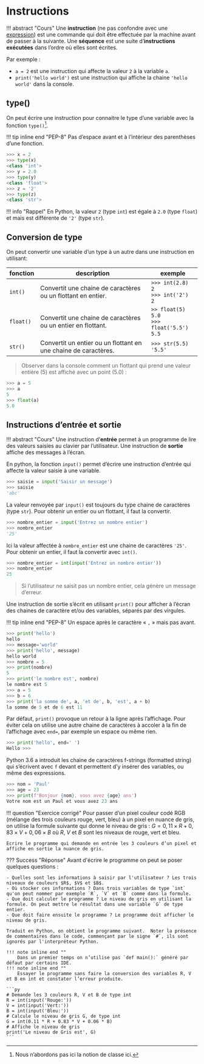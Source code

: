# Instructions

!!! abstract "Cours" 
	Une **instruction** (ne pas confondre avec une [expression](2-operations-comparaisons-expressions.md#expression)) est une commande qui doit être effectuée par la machine avant de passer à la suivante. Une **séquence** est une suite d’**instructions exécutées** dans l’ordre où elles sont écrites.

Par exemple :
- `a = 2`	est une instruction qui affecte la valeur `2` à la variable `a`.
- `print('hello world')`	est une instruction qui affiche la chaine  `'hello world'` dans la console.

## type()
On peut écrire une instruction pour connaitre le type d’une variable avec la fonction `type()`[^1].

[^1]: Nous n’abordons pas ici la notion de classe ici.

!!! tip inline end "PEP-8" 
    Pas d’espace avant et à l’intérieur des parenthèses d’une fonction.

```py
>>> x = 2
>>> type(x)
<class 'int'>
>>> y = 2.0
>>> type(y)
<class 'float'>
>>> z = '2'
>>> type(z)
<class 'str'>
```

!!! info "Rappel" 
	En Python, la valeur `2` (type `int`) est égale à `2.0` (type `float`) et mais est différente de `'2'` (type `str`). 

## Conversion de type

On peut convertir une variable d’un type à un autre dans une instruction en utilisant:

|fonction|description|exemple|
|---|---|---|
|`int()`|Convertit une chaine de caractères ou un flottant en entier.|`>>> int(2.8)`<br>`2`<br>`>>> int('2')`<br>`2`|
|`float()`|Convertit une chaine de caractères ou un entier en flottant.|`>> float(5)`<br>`5.0`<br>`>>> float('5.5')`<br>`5.5`|
|`str()`|Convertit un entier ou un flottant en une chaine de caractères.|`>>> str(5.5)`<br>`'5.5'`|

	
> Observer dans la console comment un flottant qui prend une valeur entière (5) est affiché avec un point (5.0) :

``` py
>>> a = 5
>>> a
5
>>> float(a)
5.0
```

## Instructions d’entrée et sortie

!!! abstract "Cours" 
	Une instruction d’**entrée** permet à un programme de lire des valeurs saisies au clavier par l’utilisateur. Une instruction de **sortie** affiche des messages à l’écran.

En python, la fonction `input()` permet d’écrire une instruction d’entrée qui affecte la valeur saisie à une variable. 
``` py
>>> saisie = input('Saisir un message')
>>> saisie
'abc'
```
La valeur renvoyée par `input()` est toujours du type chaine de caractères (type `str`). Pour obtenir un entier ou un flottant, il faut la convertir.
```py
>>> nombre_entier = input('Entrez un nombre entier')
>>> nombre_entier
'25'
```
Ici la valeur affectée à `nombre_entier` est une chaine de caractères `'25'`. Pour obtenir un entier, il faut la convertir avec `int()`.
``` py
>>> nombre_entier = int(input('Entrez un nombre entier'))
>>> nombre_entier
25
```
> Si l’utilisateur ne saisit pas un nombre entier, cela génère un message d’erreur.

Une instruction de sortie s’écrit en utilisant `print()` pour afficher à l’écran des chaines de caractère et/ou des variables, séparés par des virgules. 

!!! tip inline end "PEP-8" 
    Un espace après le caractère « `,` » mais pas avant.


```py
>>> print('hello')
hello
>>> message='world'
>>> print('hello', message)
hello world
>>> nombre = 5
>>> print(nombre)
5
>>> print('le nombre est', nombre)
le nombre est 5
>>> a = 5
>>> b = 6
>>> print('la somme de', a, 'et de', b, 'est', a + b)
la somme de 5 et de 6 est 11
```

Par défaut, `print()` provoque un retour à la ligne après l’affichage. Pour éviter cela on utilise une autre chaine de caractères à accoler à la fin de l’affichage avec `end=`, par exemple un espace ou même rien. 

```py
>>> print('hello', end=' ')
Hello >>>
```

Python 3.6 a introduit les chaine de caractères f-strings (formatted string) qui s’écrivent avec `f` devant et permettent d’y insérer des variables, ou même des expressions. 
```py
>>> nom = 'Paul'
>>> age = 23
>>> print(f'Bonjour {nom}, vous avez {age} ans')
Votre nom est un Paul et vous avez 23 ans
```


!!! question "Exercice corrigé" 
	Pour passer d’un pixel couleur codé RGB (mélange des trois couleurs rouge, vert, bleu) à un pixel en nuance de gris, on utilise la formule suivante qui donne le niveau de gris :
	$G = 0,11 \times R + 0,83 \times V + 0,06 \times B$ où $R$, $V$ et $B$ sont les niveaux de rouge, vert et bleu.

	Ecrire le programme qui demande en entrée les 3 couleurs d’un pixel et affiche en sortie la nuance de gris.

??? Success "Réponse"
	Avant d'écrire le programme on peut se poser quelques questions :

	- Quelles sont les informations à saisir par l'utilisateur ? Les trois niveaux de couleurs $R$, $V$ et $B$.
	- Où stocker ces informations ? Dans trois variables de type `int` qu'on peut nommer par exemple `R`, `V` et `B` comme dans la formule.
	- Que doit calculer le programme ? Le niveau de gris en utilisant la formule. On peut mettre le résultat dans une variable `G` de type entier.
	- Que doit faire ensuite le programme ? Le programme doit afficher le niveau de gris.

	Traduit en Python, on obtient le programme suivant.  Noter la présence de commentaires dans le code, commençant par le signe `#`, ils sont ignorés par l'interpréteur Python.

	!!! note inline end "" 
    	Dans un premier temps on n’utilise pas `def main():` généré par défaut par certains IDE.
	!!! note inline end "" 
		Essayer le programme sans faire la conversion des variables R, V et B en int et constater l’erreur produite.
	
	```py
	# Demande les 3 couleurs R, V et B de type int
	R = int(input('Rouge:'))
	V = int(input('Vert:'))
	B = int(input('Bleu:'))
	# Calcule le niveau de gris G, de type int
	G = int(0.11 * R + 0.83 * V + 0.06 * B)
	# Affiche le niveau de gris
	print('Le niveau de Gris est', G)
	```
